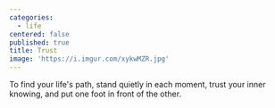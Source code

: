 ```yaml
---
categories:
  - life
centered: false
published: true
title: Trust
image: 'https://i.imgur.com/xykwMZR.jpg'
---
```

To find your life's path,
stand quietly in each moment,
trust your inner knowing,
and put one foot 
in front of the other.
